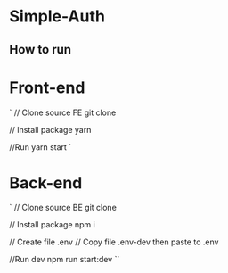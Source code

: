 # Simple-Auth

## How to run

# Front-end

`
// Clone source FE
git clone

// Install package
yarn

//Run
yarn start
`

# Back-end
`
// Clone source BE
git clone 

// Install package
npm i

// Create file .env
// Copy file .env-dev then paste to .env

//Run dev
npm run start:dev
``
